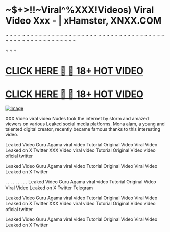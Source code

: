 # ~$+>!!~Viral^%XXX!Videos)  Viral Video Xxx - | xHamster, XNXX.COM
 
 
¬ ¬ ¬ ¬ ¬ ¬ ¬ ¬ ¬ ¬ ¬ ¬ ¬ ¬ ¬ ¬ ¬ ¬ ¬ ¬ ¬ ¬ ¬ ¬ ¬ ¬ ¬ ¬ ¬ ¬ ¬ ¬ ¬ ¬ ¬ ¬ ¬ ¬ ¬ ¬ ¬ ¬ ¬ ¬ ¬ ¬ ¬ ¬ ¬ ¬ ¬ ¬ ¬ ¬ ¬

¬ ¬ ¬ 

<h1><a href="https://happiness-bro.blogspot.com/2024/12/refhttpsviralvideotrending.html" rel="nofollow">CLICK HERE 🔞 🔞 18+ HOT VIDEO</a></h1>


<h1><a href="https://happiness-bro.blogspot.com/2024/12/refhttpsviralvideotrending.html" rel="nofollow">CLICK HERE 🔞 🔞 18+ HOT VIDEO</a></h1>


[![Image](https://github.com/user-attachments/assets/da0a7075-db56-4cb4-8922-e756d718e915)](https://happiness-bro.blogspot.com/2024/12/refhttpsviralvideotrending.html)

XXX Video viral video Nudes took the internet by storm and amazed viewers on various Leaked social media platforms. Mona alam, a young and talented digital creator, recently became famous thanks to this interesting video.

L𝚎aked Video Guru Agama viral video Tutorial Original Video Viral Video L𝚎aked on X Twitter
XXX Video viral video Tutorial Original Video video oficial twitter

L𝚎aked Video Guru Agama viral video Tutorial Original Video Viral Video L𝚎aked on X Twitter

. . . . . . . . . L𝚎aked Video Guru Agama viral video Tutorial Original Video Viral Video L𝚎aked on X Twitter Telegram

L𝚎aked Video Guru Agama viral video Tutorial Original Video Viral Video L𝚎aked on X Twitter
XXX Video viral video Tutorial Original Video video oficial twitter

L𝚎aked Video Guru Agama viral video Tutorial Original Video Viral Video L𝚎aked on X Twitter
